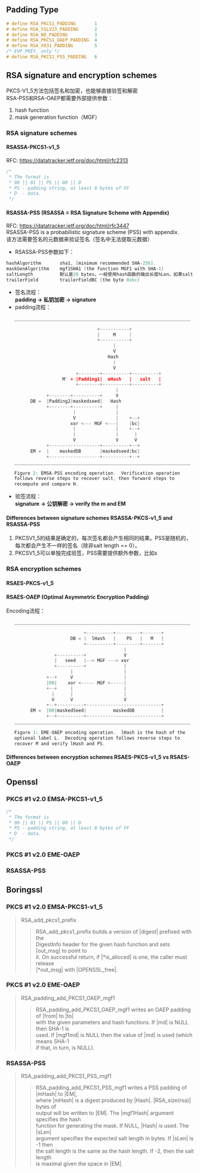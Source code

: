 
## Padding Type
```c
# define RSA_PKCS1_PADDING       1
# define RSA_SSLV23_PADDING      2
# define RSA_NO_PADDING          3
# define RSA_PKCS1_OAEP_PADDING  4
# define RSA_X931_PADDING        5
/* EVP_PKEY_ only */
# define RSA_PKCS1_PSS_PADDING   6
```

## RSA signature and encryption schemes
PKCS-V1_5方法包括签名和加密，也能够直接验签和解密  
RSA-PSS和RSA-OAEP都需要外部提供参数：
1. hash function
2. mask generation function（MGF）
### RSA signature schemes
#### RSASSA-PKCS1-v1_5
RFC: https://datatracker.ietf.org/doc/html/rfc2313  
```c
/*
 * The format is
 * 00 || 01 || PS || 00 || D
 * PS - padding string, at least 8 bytes of FF
 * D  - data.
 */
```
#### RSASSA-PSS (RSASSA = RSA Signature Scheme with Appendix)
RFC: https://datatracker.ietf.org/doc/html/rfc3447  
RSASSA-PSS is a probabilistic signature scheme (PSS) with appendix.  
该方法需要签名的元数据来验证签名（签名中无法提取元数据）  
* RSASSA-PSS参数如下：  
```c
hashAlgorithm       sha1, [minimum recommended SHA-256].
maskGenAlgorithm    mgf1SHA1 (the function MGF1 with SHA-1)
saltLength          默认是20 bytes，一般使用hash函数的输出长度hLen，如果salt length为零，会导致确定性的签名结果,
trailerField        trailerFieldBC (the byte 0xbc)
```
* 签名流程：  
**padding -> 私钥加密 -> signature**  
* padding流程：  
```c
   __________________________________________________________________

                                  +-----------+
                                  |     M     |
                                  +-----------+
                                        |
                                        V
                                      Hash
                                        |
                                        V
                          +--------+----------+----------+
                     M' = |Padding1|  mHash   |   salt   |
                          +--------+----------+----------+
                                         |
               +--------+----------+     V
         DB =  |Padding2|maskedseed|   Hash
               +--------+----------+     |
                         |               |
                         V               |    +--+
                        xor <--- MGF <---|    |bc|
                         |               |    +--+
                         |               |      |
                         V               V      V
               +-------------------+----------+--+
         EM =  |    maskedDB       |maskedseed|bc|
               +-------------------+----------+--+
   __________________________________________________________________

   Figure 2: EMSA-PSS encoding operation.  Verification operation
   follows reverse steps to recover salt, then forward steps to
   recompute and compare H.
```
* 验签流程：  
**signature -> 公钥解密 -> verify the m and EM**  

#### Differences between signature schemes RSASSA-PKCS-v1_5 and RSASSA-PSS
1. PKCSV1_5的结果是确定的，每次签名都会产生相同的结果。PSS是随机的，每次都会产生不一样的签名（除非salt length == 0）。
2. PKCSV1_5可以单独完成验签，PSS需要提供额外参数，比如s

### RSA encryption schemes
#### RSAES-PKCS-v1_5

#### RSAES-OAEP (Optimal Asymmetric Encryption Padding)
Encoding流程：  
```c
   __________________________________________________________________

                             +----------+---------+-------+
                        DB = |  lHash   |    PS   |   M   |
                             +----------+---------+-------+
                                            |
                  +----------+              V
                  |   seed   |--> MGF ---> xor
                  +----------+              |
                        |                   |
               +--+     V                   |
               |00|    xor <----- MGF <-----|
               +--+     |                   |
                 |      |                   |
                 V      V                   V
               +--+----------+----------------------------+
         EM =  |00|maskedSeed|          maskedDB          |
               +--+----------+----------------------------+
   __________________________________________________________________

   Figure 1: EME-OAEP encoding operation.  lHash is the hash of the
   optional label L.  Decoding operation follows reverse steps to
   recover M and verify lHash and PS.
```
#### Differences between encryption schemes RSAES-PKCS-v1_5 vs RSAES-OAEP

## Openssl
### PKCS #1 v2.0 EMSA-PKCS1-v1_5
```C
/*
 * The format is
 * 00 || 01 || PS || 00 || D
 * PS - padding string, at least 8 bytes of FF
 * D  - data.
 */
```

### PKCS #1 v2.0 EME-OAEP

### RSASSA-PSS

## Boringssl
### PKCS #1 v2.0 EMSA-PKCS1-v1_5
> RSA_add_pkcs1_prefix
>> RSA_add_pkcs1_prefix builds a version of |digest| prefixed with the  
>> DigestInfo header for the given hash function and sets |out_msg| to point to  
>> it. On successful return, if |*is_alloced| is one, the caller must release  
>> |*out_msg| with |OPENSSL_free|.  
### PKCS #1 v2.0 EME-OAEP
> RSA_padding_add_PKCS1_OAEP_mgf1
>> RSA_padding_add_PKCS1_OAEP_mgf1 writes an OAEP padding of |from| to |to|  
>> with the given parameters and hash functions. If |md| is NULL then SHA-1 is  
>> used. If |mgf1md| is NULL then the value of |md| is used (which means SHA-1  
>> if that, in turn, is NULL).  
### RSASSA-PSS
> RSA_padding_add_PKCS1_PSS_mgf1
>> RSA_padding_add_PKCS1_PSS_mgf1 writes a PSS padding of |mHash| to |EM|,  
>> where |mHash| is a digest produced by |Hash|. |RSA_size(rsa)| bytes of  
>> output will be written to |EM|. The |mgf1Hash| argument specifies the hash  
>> function for generating the mask. If NULL, |Hash| is used. The |sLen|  
>> argument specifies the expected salt length in bytes. If |sLen| is -1 then  
>> the salt length is the same as the hash length. If -2, then the salt length  
>> is maximal given the space in |EM|.  
